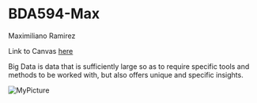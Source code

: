 # BDA594-Max
Maximiliano Ramirez

Link to Canvas [here](https://sdsu.instructure.com/courses/141078)

Big Data is data that is sufficiently large so as to require specific tools and methods to be worked with, but also offers unique and specific insights. 

![MyPicture](https://user-images.githubusercontent.com/143661069/264488986-164339b8-df44-471c-a67e-f07bdc2770ee.jpg)
